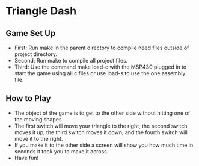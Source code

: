 # Triangle Dash
## Game Set Up
* First: Run make in the parent directory to compile need files outside of
project directory.
* Second: Run make to compile all project files.
* Third: Use the command make load-c with the MSP430 plugged in to start the
game using all c files or use load-s to use the one assembly file.

## How to Play
* The object of the game is to get to the other side without hitting one of
the moving shapes
* The first switch will move your triangle to the right, the second switch
moves it up, the third switch moves it down, and the fourth switch will move
it to the  right.
* If you make it to the other side a screen will show you how much time in
seconds it took you to make it across.
* Have fun!
